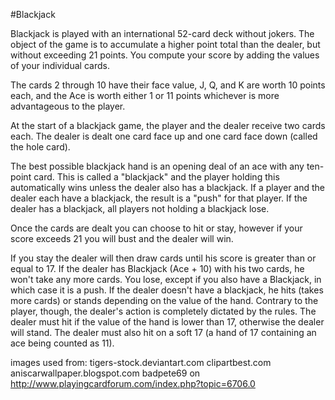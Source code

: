 

#Blackjack

Blackjack is played with an international 52-card deck without jokers. The object of the game is to accumulate a higher point total than the dealer, but without exceeding 21 points. You compute your score by adding the values of your individual cards.

The cards 2 through 10 have their face value, J, Q, and K are worth 10 points each, and the Ace is worth either 1 or 11 points whichever is more advantageous to the player.

At the start of a blackjack game, the player and the dealer receive two cards each. The dealer is dealt one card face up and one card face down (called the hole card).

The best possible blackjack hand is an opening deal of an ace with any ten-point card. This is called a "blackjack" and the player holding this automatically wins unless the dealer also has a blackjack. If a player and the dealer each have a blackjack, the result is a "push" for that player. If the dealer has a blackjack, all players not holding a blackjack lose.

Once the cards are dealt you can choose to hit or stay, however if your score exceeds 21 you will bust and the dealer will win.

If you stay the dealer will then draw cards until his score is greater than or equal to 17.  If the dealer has Blackjack (Ace + 10) with his two cards, he won't take any more cards. You lose, except if you also have a Blackjack, in which case it is a push.  If the dealer doesn't have a blackjack, he hits (takes more cards) or stands depending on the value of the hand. Contrary to the player, though, the dealer's action is completely dictated by the rules. The dealer must hit if the value of the hand is lower than 17, otherwise the dealer will stand.  The dealer must also hit on a soft 17 (a hand of 17 containing an ace being counted as 11).

images used from:
tigers-stock.deviantart.com
clipartbest.com
aniscarwallpaper.blogspot.com
badpete69 on http://www.playingcardforum.com/index.php?topic=6706.0